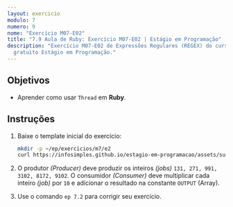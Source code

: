 ```yaml
---
layout: exercicio
modulo: 7
numero: 9
nome: "Exercício M07-E02"
title: "7.9 Aula de Ruby: Exercício M07-E02 | Estágio em Programação"
description: "Exercício M07-E02 de Expressões Regulares (REGEX) do curso online
  gratuito Estágio em Programação."
---
```


## Objetivos

- Aprender como usar `Thread` em **Ruby**.

## Instruções

1. Baixe o template inicial do exercício:

    ```bash
    mkdir -p ~/ep/exercicios/m7/e2
    curl https://infosimples.github.io/estagio-em-programacao/assets/supplies/m07/m7-e2.rb -o ~/ep/exercicios/m7/e2/m7-e2.rb
    ```

2. O produtor *(Producer)* deve produzir os inteiros *(jobs)*
`131, 271, 991, 3102, 8172, 9102`. O consumidor *(Consumer)*
deve multiplicar cada inteiro *(job)* por `10` e adicionar o resultado na
constante `OUTPUT` (Array).

3. Use o comando `ep 7.2` para corrigir seu exercício.
